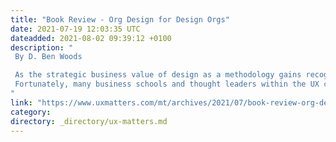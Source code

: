 ```yaml
---
title: "Book Review - Org Design for Design Orgs"
date: 2021-07-19 12:03:35 UTC
dateadded: 2021-08-02 09:39:12 +0100
description: "
 By D. Ben Woods 

 As the strategic business value of design as a methodology gains recognition, so has the importance of the structure and leadership of Design teams. In fact, I describe my own career as having started out with my designing Web sites, then digital solutions, then systems, and finally, designing business models and teams. 
 Fortunately, many business schools and thought leaders within the UX community have recognized the importance of the structure and leadership of Design teams. We see this in discussions that focus on topics such as soft skills or the UX maturity of organizations, as well as in a number of books that focus on the management of Design teams and an increasing number of business writings that discuss design. Read More 
"
link: "https://www.uxmatters.com/mt/archives/2021/07/book-review-org-design-for-design-orgs.php"
category:
directory: _directory/ux-matters.md
---
```

